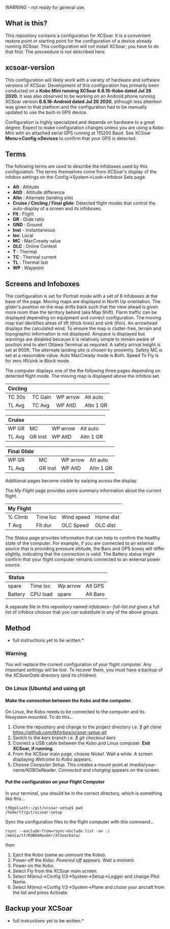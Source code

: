 WARNING - not ready for general use.

## What is this?

This repository contains a configuration for XCSoar. It is a convenient restore point or starting point for the configuration of a device already running XCSoar. This configuration will not install XCSoar; you have to do that first. The proceedure is not described here.

## xcsoar-version

This configuration will likely work with a variety of hardware and software versions of XCSoar. Development of this configuration has primarily been
conducted on a **Kobo Mini running XCSoar 6.8.16-Kobo dated Jul 26 2020.** It was also observed to be working on an Android phone running XCSoar version **6.8.16-Android dated Jul 26 2020**, although less attention was given to that platform and the configuration had to be manually updated to use the built-in GPS device.

Configuration is highly specialized and depends on hardware to a great degree. Expect to make configuration changes unless you are using a Kobo Mini with an  attached serial GPS running at 115200 Baud. See XCSoar **Menu->Config->Devices** to confirm that your GPS is detected.

## Terms

The following terms are used to describe the Infoboxes used by this configuration. The terms themselves come from XCSoar's display of the infobox settings on the Config->System->Look->Infobox Sets page.

- **Alt** : Altitude
- **AltD** : Altitude difference
- **Altn** : Alternate (landing site)
- **Cruise / Circling / Final glide**: Detected flight modes that control the auto-display of a screen and its infoboxes.
- **Flt** : Flight
- **GR** : Glide ratio
- **GND** : Ground
- **Inst** - Instantaneous
- **loc**: Local
- **MC** : MacCready value
- **OLC** : Online Contest
- **T**  : Thermal
- **TC** : Thermal current
- **TL** : Thermal last
- **WP** : Waypoint

## Screens and Infoboxes

The configuration is set for Portrait mode with a set of 8 infoboxes at the base of the page. Moving maps are displayed in North Up orientation. The glider's position on the map drifts back such that the view ahead is given more room than the territory behind (aka Map Shift). Flarm traffic can be displayed depending on equipment and correct configuration. The moving map trail identifies areas of lift (thick lines) and sink (thin). An arrowhead displays the calculated wind. To ensure the map is clutter-free, terrain and topographic information is not displayed. Airspace is displayed but warnings are disabled because it is relatively simple to remain aware of position and to alert Ottawa Terminal as required. A safety arrival height is set at 900ft. The alternate landing site is chosen by proximity. Safety MC is set at a reasonable value. Auto MacCready mode is *Both*. Speed To Fly is for zero lift/sink ie *Block* mode. 

The computer displays one of the the following three pages depending on detected flight mode. The moving map is displayed above the infobox set.

| Circling ||||
|---|---|---|---|
TC 30s | TC Gain | WP arrow| Alt auto |
TL Avg | TC Avg  | WP AltD | Altn 1 GR|

| Cruise ||||
|---|---|---|---|
|WP GR  | MC      | WP arrow| Alt auto |
|TL Avg | GR Inst | WP AltD | Altn 1 GR|


| Final Glide ||||
|---|---|---|---|
| WP GR  | MC       |WP arrow | Alt auto |
| TL Avg | GR Inst  |WP AltD  | Altn 1 GR|

Additional pages become visible by swiping across the display.

The *My Flight* page provides some summary information about the current flight.

| My Flight ||||
|---|---|---|---|
| % Climb | Time loc | Wind speed | Home dist | 
| T Avg   | Flt dur  | OLC Speed  | OLC dist  |

The *Status* page provides information that can help to confirm the healthy state of the computer.
For example, if you are connected to an external source that is providing pressure altitude, the Baro
and GPS boxes will differ slightly, indicating that the connection is valid. The Battery status
might confirm that your flight computer remains connected to an external power source.


| Status ||||
|---|---|---|---|
| spare    | Time loc | Wp arrow | Alt GPS  |
| Battery  | CPU load | spare    | Alt Baro |



A separate file in this repository named *infoboxes--full-list.md* gives a full list of infobox choices that you 
can substitute in any of the above groups.

## Method

* full instructions yet to be written.*

### Warning

You will replace the current configuration of your flight computer. Any important settings will be lost. 
To recover them, you must have a backup of the *XCSoarData* directory (and its children).

### On Linux (Ubuntu) and using git

#### Make the connection between the Kobo and the computer.

On Linux, the Kobo needs to be connected to the computer and its filesystem mounted. To do this...

1. Clone the repository and change to the project directory i.e. *$ git clone https://github.com/tkforbes/xcsoar-setup.git*
1. Switch to the *kars* branch i.e. *$ git checkout kars*
1. Connect a USB cable between the Kobo and Linux computer. **Exit XCSoar, if running.**
1. From the XCSoar main page, choose *Nickel*. Wait a while. A screen displaying *Welcome to Kobo* appears.
1. Choose *Computer Setup*. This creates a mount point at /media/your-name/KOBOeReader. *Connected and charging* appears on the screen.

#### Put the configuration on your Flight Computer

In your terminal, you should be in the correct directory, which is something like this...

```
tf@goliath:~/git/xcsoar-setup$ pwd
/home/tf/git/xcsoar-setup
```

Sync the configuration files to the flight computer with this command...

```
rsync --exclude-from=rsync-exclude.list -av ./ /media/tf/KOBOeReader/XCSoarData/
```

then

1. Eject the Kobo (same as unmount the Kobo).
1. Power-off the Kobo. *Powered off* appears. Wait a moment.
1. Power-on the Kobo. 
1. Select Fly from the XCSoar main screen.
1. Select M(enu)->Config 1/3->System->Setup->Logger and change Pilot Name.
1. Select M(enu)->Config 1/3->System->Plane and chose your aircraft from the list and press Activate.


## Backup your XCSoar

* full instructions yet to be written.*
